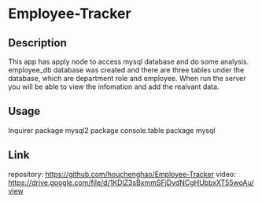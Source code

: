 # Employee-Tracker

## Description
This app has apply node to access mysql database and do some analysis. employee_db database was created and there are three tables under the database, which are department role and employee. When run the server you will be able to view the infomation and add the realvant data.


## Usage
Inquirer package
mysql2 package
console.table package
mysql

## Link

repository: https://github.com/houchenghao/Employee-Tracker
video: https://drive.google.com/file/d/1KDlZ3sBxmmSFjDvdNCgHUbbxXT55woAu/view
